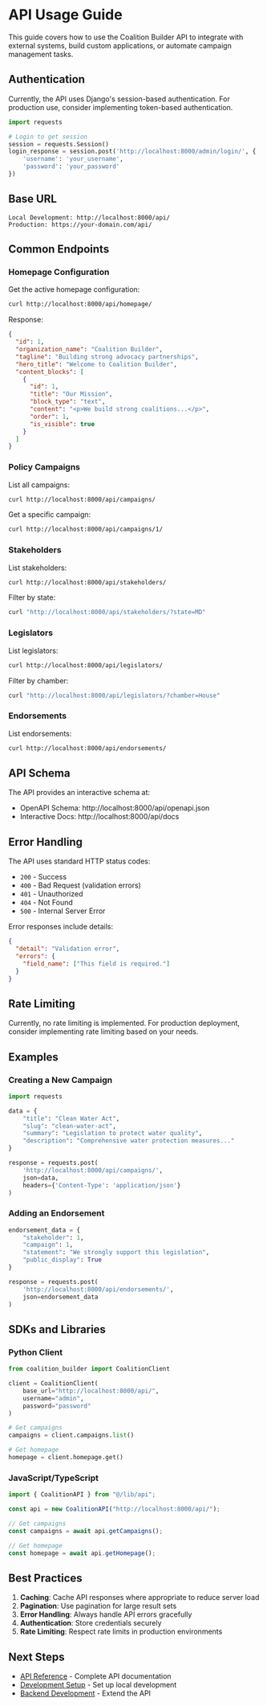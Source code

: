 # API Usage Guide

This guide covers how to use the Coalition Builder API to integrate with external systems, build custom applications, or automate campaign management tasks.

## Authentication

Currently, the API uses Django's session-based authentication. For production use, consider implementing token-based authentication.

```python
import requests

# Login to get session
session = requests.Session()
login_response = session.post('http://localhost:8000/admin/login/', {
    'username': 'your_username',
    'password': 'your_password'
})
```

## Base URL

```
Local Development: http://localhost:8000/api/
Production: https://your-domain.com/api/
```

## Common Endpoints

### Homepage Configuration

Get the active homepage configuration:

```bash
curl http://localhost:8000/api/homepage/
```

Response:

```json
{
  "id": 1,
  "organization_name": "Coalition Builder",
  "tagline": "Building strong advocacy partnerships",
  "hero_title": "Welcome to Coalition Builder",
  "content_blocks": [
    {
      "id": 1,
      "title": "Our Mission",
      "block_type": "text",
      "content": "<p>We build strong coalitions...</p>",
      "order": 1,
      "is_visible": true
    }
  ]
}
```

### Policy Campaigns

List all campaigns:

```bash
curl http://localhost:8000/api/campaigns/
```

Get a specific campaign:

```bash
curl http://localhost:8000/api/campaigns/1/
```

### Stakeholders

List stakeholders:

```bash
curl http://localhost:8000/api/stakeholders/
```

Filter by state:

```bash
curl "http://localhost:8000/api/stakeholders/?state=MD"
```

### Legislators

List legislators:

```bash
curl http://localhost:8000/api/legislators/
```

Filter by chamber:

```bash
curl "http://localhost:8000/api/legislators/?chamber=House"
```

### Endorsements

List endorsements:

```bash
curl http://localhost:8000/api/endorsements/
```

## API Schema

The API provides an interactive schema at:

- OpenAPI Schema: http://localhost:8000/api/openapi.json
- Interactive Docs: http://localhost:8000/api/docs

## Error Handling

The API uses standard HTTP status codes:

- `200` - Success
- `400` - Bad Request (validation errors)
- `401` - Unauthorized
- `404` - Not Found
- `500` - Internal Server Error

Error responses include details:

```json
{
  "detail": "Validation error",
  "errors": {
    "field_name": ["This field is required."]
  }
}
```

## Rate Limiting

Currently, no rate limiting is implemented. For production deployment, consider implementing rate limiting based on your needs.

## Examples

### Creating a New Campaign

```python
import requests

data = {
    "title": "Clean Water Act",
    "slug": "clean-water-act",
    "summary": "Legislation to protect water quality",
    "description": "Comprehensive water protection measures..."
}

response = requests.post(
    'http://localhost:8000/api/campaigns/',
    json=data,
    headers={'Content-Type': 'application/json'}
)
```

### Adding an Endorsement

```python
endorsement_data = {
    "stakeholder": 1,
    "campaign": 1,
    "statement": "We strongly support this legislation",
    "public_display": True
}

response = requests.post(
    'http://localhost:8000/api/endorsements/',
    json=endorsement_data
)
```

## SDKs and Libraries

### Python Client

```python
from coalition_builder import CoalitionClient

client = CoalitionClient(
    base_url="http://localhost:8000/api/",
    username="admin",
    password="password"
)

# Get campaigns
campaigns = client.campaigns.list()

# Get homepage
homepage = client.homepage.get()
```

### JavaScript/TypeScript

```typescript
import { CoalitionAPI } from "@/lib/api";

const api = new CoalitionAPI("http://localhost:8000/api/");

// Get campaigns
const campaigns = await api.getCampaigns();

// Get homepage
const homepage = await api.getHomepage();
```

## Best Practices

1. **Caching**: Cache API responses where appropriate to reduce server load
2. **Pagination**: Use pagination for large result sets
3. **Error Handling**: Always handle API errors gracefully
4. **Authentication**: Store credentials securely
5. **Rate Limiting**: Respect rate limits in production environments

## Next Steps

- [API Reference](../api/index.md) - Complete API documentation
- [Development Setup](../development/setup.md) - Set up local development
- [Backend Development](../development/backend.md) - Extend the API
